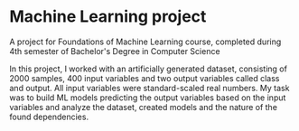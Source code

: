 # Machine Learning project
A project for Foundations of Machine Learning course, completed during 4th semester of Bachelor's Degree in Computer Science

In this project, I worked with an artificially generated dataset, consisting of 2000 samples, 400 input
variables and two output variables called class and output. All input variables were standard-scaled
real numbers. My task was to build ML models predicting the output variables based on the input
variables and analyze the dataset, created models and the nature of the found dependencies.
